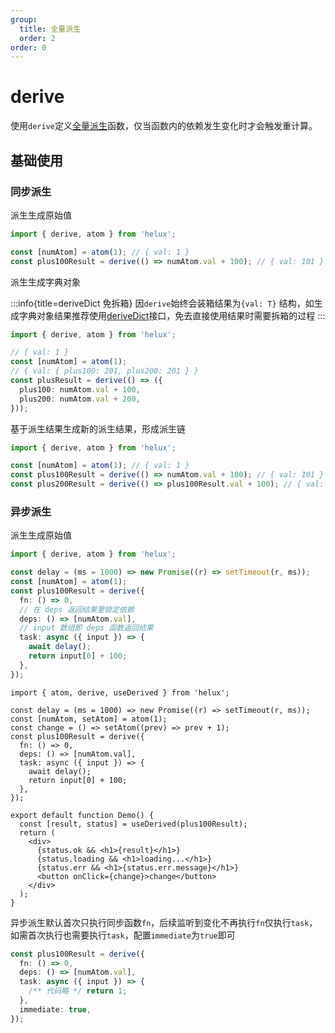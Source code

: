```yaml
---
group:
  title: 全量派生
  order: 2
order: 0
---
```


# derive

使用`derive`定义[全量派生](/reference/glossary#全量派生)函数，仅当函数内的依赖发生变化时才会触发重计算。

## 基础使用

### 同步派生

派生生成原始值

```ts
import { derive, atom } from 'helux';

const [numAtom] = atom(1); // { val: 1 }
const plus100Result = derive(() => numAtom.val + 100); // { val: 101 }
```

派生生成字典对象

:::info{title=deriveDict 免拆箱}
因`derive`始终会装箱结果为`{val: T}` 结构，如生成字典对象结果推荐使用[deriveDict](/api/base/derive-dict)接口，免去直接使用结果时需要拆箱的过程
:::

```ts
import { derive, atom } from 'helux';

// { val: 1 }
const [numAtom] = atom(1);
// { val: { plus100: 201, plus200: 201 } }
const plusResult = derive(() => ({
  plus100: numAtom.val + 100,
  plus200: numAtom.val + 200,
}));
```

基于派生结果生成新的派生结果，形成派生链

```ts
import { derive, atom } from 'helux';

const [numAtom] = atom(1); // { val: 1 }
const plus100Result = derive(() => numAtom.val + 100); // { val: 101 }
const plus200Result = derive(() => plus100Result.val + 100); // { val: 201 }
```

### 异步派生

派生生成原始值

```ts
import { derive, atom } from 'helux';

const delay = (ms = 1000) => new Promise((r) => setTimeout(r, ms));
const [numAtom] = atom(1);
const plus100Result = derive({
  fn: () => 0,
  // 在 deps 返回结果里锁定依赖
  deps: () => [numAtom.val],
  // input 数组即 deps 函数返回结果
  task: async ({ input }) => {
    await delay();
    return input[0] + 100;
  },
});
```

```tsx
import { atom, derive, useDerived } from 'helux';

const delay = (ms = 1000) => new Promise((r) => setTimeout(r, ms));
const [numAtom, setAtom] = atom(1);
const change = () => setAtom((prev) => prev + 1);
const plus100Result = derive({
  fn: () => 0,
  deps: () => [numAtom.val],
  task: async ({ input }) => {
    await delay();
    return input[0] + 100;
  },
});

export default function Demo() {
  const [result, status] = useDerived(plus100Result);
  return (
    <div>
      {status.ok && <h1>{result}</h1>}
      {status.loading && <h1>loading...</h1>}
      {status.err && <h1>{status.err.message}</h1>}
      <button onClick={change}>change</button>
    </div>
  );
}
```

异步派生默认首次只执行同步函数`fn`，后续监听到变化不再执行`fn`仅执行`task`，如需首次执行也需要执行`task`，配置`immediate`为`true`即可

```ts
const plus100Result = derive({
  fn: () => 0,
  deps: () => [numAtom.val],
  task: async ({ input }) => {
    /** 代码略 */ return 1;
  },
  immediate: true,
});
```
